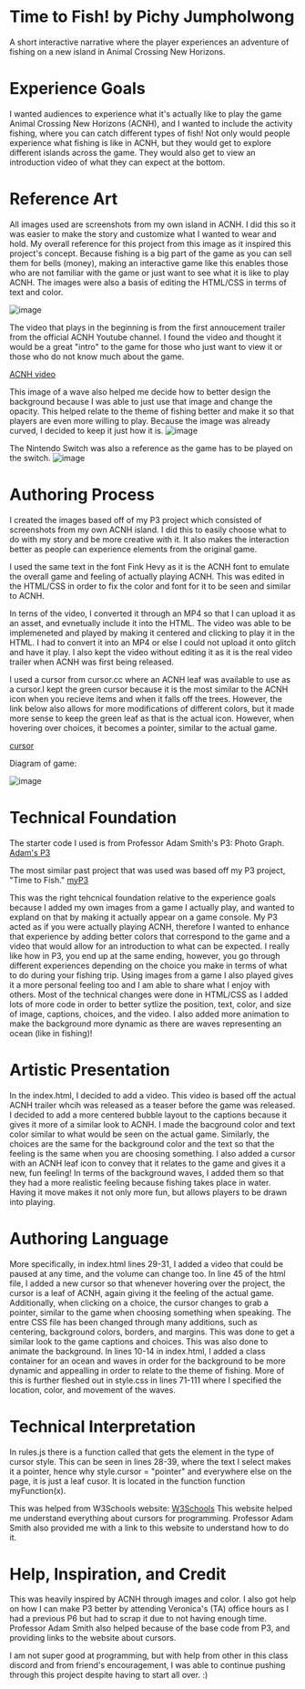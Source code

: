 # Time to Fish! by Pichy Jumpholwong

A short interactive narrative where the player experiences an adventure of fishing
on a new island in Animal Crossing New Horizons.

# Experience Goals

I wanted audiences to experience what it's actually like to play the game
Animal Crossing New Horizons (ACNH), and I wanted to include the activity fishing, where you
can catch different types of fish! Not only would people experience what fishing is like in ACNH, but
they would get to explore different islands across the game. They would also get to view an
introduction video of what they can expect at the bottom.

# Reference Art

All images used are screenshots from my own island in ACNH. I did this so it was easier
to make the story and customize what I wanted to wear and hold. My overall reference for
this project from this image as it inspired this project's concept.
Because fishing is a big part of the game as you can sell them for bells (money),
making an interactive game like this enables those who are not familiar with
the game or just want to see what it is like to play ACNH. The images were also a basis of editing the HTML/CSS in terms of text and color.

![image](https://cdn.glitch.me/89994064-3170-4eb9-b760-92d72489094a%2Facnh%20fishing.jpeg?v=1638384978614)

The video that plays in the beginning is from the first annoucement trailer from the official ACNH Youtube channel.
I found the video and thought
it would be a great "intro" to the game for those who just want
to view it or those who do not know much about the game.

[ACNH video](https://cdn.glitch.me/89994064-3170-4eb9-b760-92d72489094a%2FAnimal%20Crossing%20-%20New%20Horizons%20-%20Introduction.mp4?v=1638304937201)

This image of a wave also helped me decide how to better design the background because I was able to just use that
image and change the opacity. This helped relate to the theme of fishing better and make it so that
players are even more willing to play. Because the image was already curved, I decided to keep it just how it is.
![image](https://cdn.glitch.me/3041ed69-16f2-4ca4-b819-67f667fbab1b%2Fwave%20image.svg?v=1638480206098)

The Nintendo Switch was also a reference as the game has to be played on the switch.
![image](https://cdn.glitch.me/89994064-3170-4eb9-b760-92d72489094a%2Fnintendo%20switch%20image.jpeg?v=1638302306525)

# Authoring Process

I created the images based off of my P3 project which consisted of screenshots from my own
ACNH island. I did this to easily choose what to do with my story and be
more creative with it. It also makes the interaction better as people can experience elements from the original game.

I used the same text in the font Fink Hevy as it is the ACNH font to emulate
the overall game and feeling of actually playing ACNH. This was edited in the HTML/CSS
in order to fix the color and font for it to be seen and similar to ACNH.

In terns of the video, I converted it through an MP4 so that I can upload it as an asset,
and evnetually include it into the HTML. The video was able to be implemeneted and played
by making it centered and clicking to play it in the HTML. I had to convert it into an MP4
or else I could not upload it onto glitch and have it play. I also kept the video without
editing it as it is the real video trailer when ACNH was first being released.

I used a cursor from cursor.cc where an ACNH leaf was available to use as a cursor.I kept the green
cursor because it is the most similar to the ACNH icon when you recieve items and when it falls off the trees.
However, the link below also allows for more modifications of different colors, but it made more sense to keep the
green leaf as that is the actual icon. However, when hovering over choices, it becomes a pointer, similar to the
actual game.

[cursor](https://www.cursor.cc/?action=icon&file_id=28145)

Diagram of game:

![image](https://cdn.glitch.me/20063bc3-0987-4207-a361-6d7d8ed86e5b%2FIMG_1724.PNG?v=1635997615416)

# Technical Foundation

The starter code I used is from Professor Adam Smith's P3: Photo Graph. [Adam's P3](https://glitch.com/~photo-graph-base-2021)

The most similar past project that was used was based off my P3 project, "Time to Fish."
[myP3](https://p3-time-to-fish.glitch.me)

This was the right tehcnical foundation relative to the experience goals because I added my
own images from a game I actually play, and wanted to expland on that by making it actually
appear on a game console. My P3 acted as if you were actually playing ACNH, therefore I
wanted to enhance that experience by adding better colors that correspond to the game and
a video that would allow for an introduction to what can be expected. I really like how in
P3, you end up at the same ending, however, you go through different experiences depending
on the choice you make in terms of what to do during your fishing trip. Using images from a game I also played
gives it a more personal feeling too and I am able to share what I enjoy with others.
Most of the technical changes were done in HTML/CSS as I added lots of more code in order
to better sytlize the position, text, color, and size of image, captions, choices, and the
video. I also added more animation to make the background more dynamic as there are waves representing an ocean (like in fishing)!

# Artistic Presentation

In the index.html, I decided to add a video. This video is based off the actual ACNH
trailer whcih was released as a teaser before the game was released. I decided to add a
more centered bubble layout to the captions because it gives it more of a similar look
to ACNH. I made the bacground color and text color similar to what would be seen on the
actual game. Similarly, the choices are the same for the background color and the
text so that the feeling is the same when you are choosing something. I also added a cursor with
an ACNH leaf icon to convey that it relates to the game and gives it a new, fun feeling! In terms of the
background waves, I added them so that they had a more realistic feeling because fishing takes place in
water. Having it move makes it not only more fun, but allows players to be drawn into playing.

# Authoring Language

More specifically, in index.html lines 29-31, I added a video that could be paused at any
time, and the volume can change too. In line 45 of the html file, I added a new cursor so that whenever
hovering over the project, the cursor is a leaf of ACNH, again giving it the feeling of
the actual game. Additionally, when clicking on a choice, the cursor changes to grab a pointer, similar
to the game when choosing something when speaking. The entre CSS file has been changed through many additions, such as
centering, background colors, borders, and margins. This was done to get a similar look
to the game captions and choices. This was also done to animate the background. In lines 10-14 in index.html, I added a class container for an ocean and waves
in order for the background to be more dynamic and appealling in order to relate to the theme of fishing. More
of this is further fleshed out in style.css in lines 71-111 where I specified the location, color, and movement of the waves.

# Technical Interpretation

In rules.js there is a function called that gets the element in the type of cursor style.
This can be seen in lines 28-39, where the text I select makes it a pointer, hence why style.cursor = "pointer" and everywhere else on the page,
it is just a leaf cusor. It is located in the function function myFunction(x).


This was helped from W3Schools website: [W3Schools](https://www.w3schools.com/jsref/prop_style_cursor.asp)
This website helped me understand everything about cursors for programming. Professor Adam Smith also provided me with a link to
this website to understand how to do it.

# Help, Inspiration, and Credit

This was heavily inspired by ACNH through images and color. I also got help on how I can
make P3 better by attending Veronica's (TA) office hours as I had a previous P6 but had to scrap it due
to not having enough time. Professor Adam Smith also helped because of the base code from P3, and
providing links to the website about cursors.

I am not super good at programming, but with help from other in this class discord and from friend's
encouragement, I was able to continue pushing through this project despite having to start all over. :)
